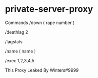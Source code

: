 # private-server-proxy
Commands
/down ( rape number )

/deathlag 2

/lagstats 

/name ( name )

/exec 1,2,3,4,5



This Proxy Leaked By Winters#9999
